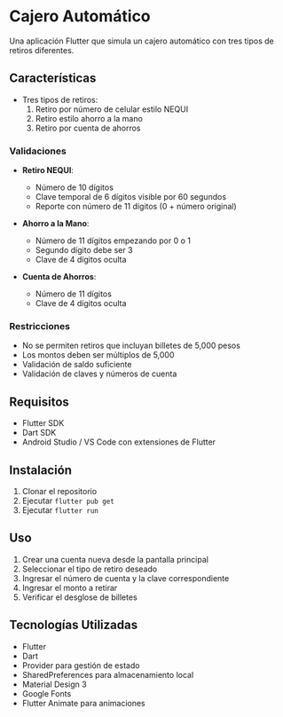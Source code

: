 # Cajero Automático

Una aplicación Flutter que simula un cajero automático con tres tipos de retiros diferentes.

## Características

- Tres tipos de retiros:
  1. Retiro por número de celular estilo NEQUI
  2. Retiro estilo ahorro a la mano
  3. Retiro por cuenta de ahorros

### Validaciones

- **Retiro NEQUI**:
  - Número de 10 dígitos
  - Clave temporal de 6 dígitos visible por 60 segundos
  - Reporte con número de 11 dígitos (0 + número original)

- **Ahorro a la Mano**:
  - Número de 11 dígitos empezando por 0 o 1
  - Segundo dígito debe ser 3
  - Clave de 4 dígitos oculta

- **Cuenta de Ahorros**:
  - Número de 11 dígitos
  - Clave de 4 dígitos oculta

### Restricciones

- No se permiten retiros que incluyan billetes de 5,000 pesos
- Los montos deben ser múltiplos de 5,000
- Validación de saldo suficiente
- Validación de claves y números de cuenta

## Requisitos

- Flutter SDK
- Dart SDK
- Android Studio / VS Code con extensiones de Flutter

## Instalación

1. Clonar el repositorio
2. Ejecutar `flutter pub get`
3. Ejecutar `flutter run`

## Uso

1. Crear una cuenta nueva desde la pantalla principal
2. Seleccionar el tipo de retiro deseado
3. Ingresar el número de cuenta y la clave correspondiente
4. Ingresar el monto a retirar
5. Verificar el desglose de billetes

## Tecnologías Utilizadas

- Flutter
- Dart
- Provider para gestión de estado
- SharedPreferences para almacenamiento local
- Material Design 3
- Google Fonts
- Flutter Animate para animaciones
